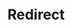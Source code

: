 ﻿---
layout: src/layouts/Redirect.astro
title: Redirect
redirect: /docs/deployments/azure/service-fabric
pubDate:  2023-01-01
navSearch: false
navSitemap: false
navMenu: false
---
